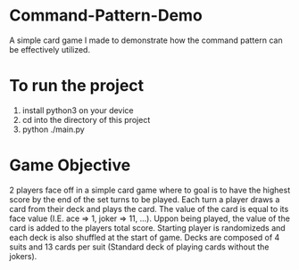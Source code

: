 # Command-Pattern-Demo
A simple card game I made to demonstrate how the command pattern can be effectively utilized.

# To run the project
1. install python3 on your device
2. cd into the directory of this project
3. python ./main.py

# Game Objective
2 players face off in a simple card game where to goal is to have the highest score by the end of the set turns to be played. Each turn a player draws a card from their deck and plays the card. The value of the card is equal to its face value (I.E. ace => 1, joker => 11, ...). Uppon being played, the value of the card is added to the players total score. Starting player is randomizeds and each deck is also shuffled at the start of game. Decks are composed of 4 suits and 13 cards per suit (Standard deck of playing cards without the jokers).

